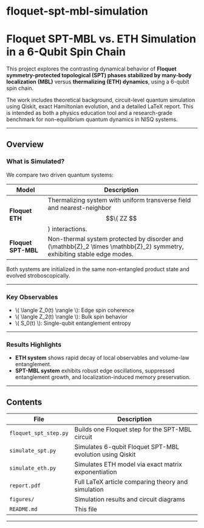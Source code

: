 # floquet-spt-mbl-simulation
# Floquet SPT-MBL vs. ETH Simulation in a 6-Qubit Spin Chain

This project explores the contrasting dynamical behavior of **Floquet symmetry-protected topological (SPT) phases stabilized by many-body localization (MBL)** versus **thermalizing (ETH) dynamics**, using a 6-qubit spin chain.

The work includes theoretical background, circuit-level quantum simulation using Qiskit, exact Hamiltonian evolution, and a detailed LaTeX report. This is intended as both a physics education tool and a research-grade benchmark for non-equilibrium quantum dynamics in NISQ systems.

---

## Overview

### What is Simulated?

We compare two driven quantum systems:

| Model              | Description |
|--------------------|-------------|
| **Floquet ETH**    | Thermalizing system with uniform transverse field and nearest-neighbor $$\( ZZ $$\) interactions. |
| **Floquet SPT-MBL**| Non-thermal system protected by disorder and \(\mathbb{Z}_2 \times \mathbb{Z}_2\) symmetry, exhibiting stable edge modes. |

Both systems are initialized in the same non-entangled product state and evolved stroboscopically.

---

### Key Observables

- \\( \langle Z_0(t) \rangle \\): Edge spin coherence
- \\( \langle Z_2(t) \rangle \\): Bulk spin behavior
- \\( S_0(t) \\): Single-qubit entanglement entropy

---

### Results Highlights

- **ETH system** shows rapid decay of local observables and volume-law entanglement.
- **SPT-MBL system** exhibits robust edge oscillations, suppressed entanglement growth, and localization-induced memory preservation.

---

## Contents

| File | Description |
|------|-------------|
| `floquet_spt_step.py` | Builds one Floquet step for the SPT-MBL circuit |
| `simulate_spt.py`     | Simulates 6-qubit Floquet SPT-MBL evolution using Qiskit |
| `simulate_eth.py`     | Simulates ETH model via exact matrix exponentiation |
| `report.pdf`          | Full LaTeX article comparing theory and simulation |
| `figures/`            | Simulation results and circuit diagrams |
| `README.md`           | This file |

---


